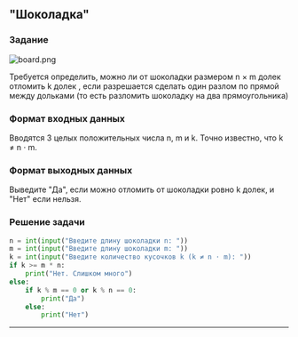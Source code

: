 ## "Шоколадка"

### Задание

![board.png](img/chocolat_lines.png)

Требуется определить, можно ли от шоколадки размером n × m долек отломить k долек , если разрешается сделать один разлом
по прямой между дольками (то есть разломить шоколадку на два прямоугольника)

### Формат входных данных

Вводятся 3 целых положительных числа n, m и k. Точно известно, что k ≠ n ⋅ m.

### Формат выходных данных

Выведите "Да", если можно отломить от шоколадки ровно k долек, и "Нет" если нельзя.

### Решение задачи

```python
n = int(input("Введите длину шоколадки n: "))
m = int(input("Введите длину шоколадки m: "))
k = int(input("Введите количество кусочков k (k ≠ n ⋅ m): "))
if k >= m * n:
    print("Нет. Слишком много")
else:
    if k % m == 0 or k % n == 0:
        print("Да")
    else:
        print("Нет")
```

---

